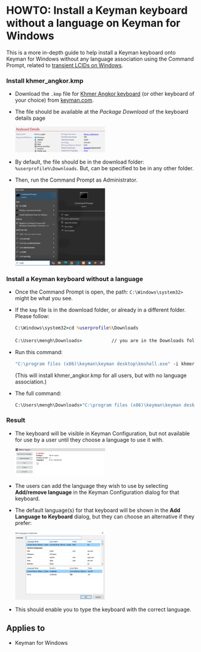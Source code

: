# HOWTO: Install a Keyman keyboard without a language on Keyman for Windows

This is a more in-depth guide to help install a Keyman keyboard onto Keyman for Windows without any language association using the Command Prompt, related to [transient LCIDs on Windows](/kb/116).

### Install khmer_angkor.kmp

* Download the `.kmp` file for [Khmer Angkor keyboard](https://keyman.com/keyboards/khmer_angkor) (or other keyboard of your choice) from [keyman.com](https://keyman.com/keyboards/).

* The file should be available at the *Package Download* of the keyboard details page

    <img src="./assets/kb0117/khmer_angkor_keyboard_details.png" width="50%" alt="Khmer Keyboard KMP file"/>

* By default, the file should be in the download folder: `%userprofile%\Downloads`. But, can be specified to be in any other folder.

* Then, run the Command Prompt as Administrator.

    <img src="./assets/kb0117/open_command_prompt_as_administrator.jpg" width="50%" alt="Khmer Keyboard KMP file"/>

### Install a Keyman keyboard without a language

* Once the Command Prompt is open, the path: `C:\Windows\system32>` might be what you see.

* If the `kmp` file is in the download folder, or already in a different folder. Please follow:

    ```cmd
    C:\Windows\system32>cd %userprofile%\Downloads

    C:\Users\mengh\Downloads>           // you are in the Downloads folder
    ```

* Run this command:

    ```cmd
    "C:\program files (x86)\keyman\keyman desktop\kmshell.exe" -i khmer_angkor.kmp=     // the final `=` sign is important
    ```

    (This will install khmer_angkor.kmp for all users, but with no language association.)

* The full command:

    ```cmd
    C:\Users\mengh\Downloads>"C:\program files (x86)\keyman\keyman desktop\kmshell.exe" -i khmer_angkor.kmp=
    ```

### Result

* The keyboard will be visible in Keyman Configuration, but not available for use by a user until they choose a language to use it with.

    <img src="./assets/kb0117/khmer_angkor_no_language.png" width="50%" alt="Khmer Keyboard without a language association"/>

* The users can add the language they wish to use by selecting **Add/remove language** in the Keyman Configuration dialog for that keyboard.

* The default language(s) for that keyboard will be shown in the **Add Language to Keyboard** dialog, but they can choose an alternative if they prefer:

    <img src="./assets/kb0117/khmer_angkor_keyboard_add_language_dialog.png" width="50%" alt="Add language to the Armernian Keyman keyboard"/>

* This should enable you to type the keyboard with the correct language.

## Applies to

* Keyman for Windows 